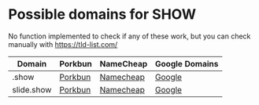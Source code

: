 # Possible domains for SHOW

No function implemented to check if any of these work, but you can check manually with https://tld-list.com/

| Domain | Porkbun | NameCheap | Google Domains |
|---|---|---|---|
| .show | [Porkbun](https://porkbun.com/checkout/search?prb=e814663da1&tlds=&idnLanguage=&search=search&q=.show) | [Namecheap](https://www.namecheap.com/domains/registration/results/?domain=.show) | [Google](https://domains.google.com/registrar/search?searchTerm=.show) |
| slide.show | [Porkbun](https://porkbun.com/checkout/search?prb=e814663da1&tlds=&idnLanguage=&search=search&q=slide.show) | [Namecheap](https://www.namecheap.com/domains/registration/results/?domain=slide.show) | [Google](https://domains.google.com/registrar/search?searchTerm=slide.show) |
